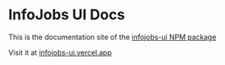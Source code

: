 # InfoJobs UI Docs

This is the documentation site of the [infojobs-ui NPM package](https://github.com/GenaroIBC/infojobs-ui)

Visit it at [infojobs-ui.vercel.app](https://infojobs-ui.vercel.app/)
